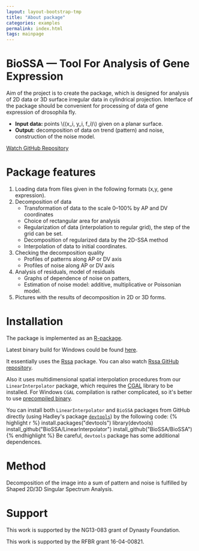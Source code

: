 ```yaml
---
layout: layout-bootstrap-tmp
title: "About package"
categories: examples
permalink: index.html
tags: mainpage
---
```

<div class="jumbotron">
  <div class="container">
<h1>BioSSA &mdash; Tool For Analysis of Gene Expression</h1>

<p>Aim of the project is to create the package, which is designed for analysis of 2D data or 3D surface irregular data in cylindrical projection. Interface of the package should be convenient for 
processing of data of gene expression of drosophila fly.</p>
<p><ul>
<li><b>Input data:</b> points \((x_i, y_i, f_i)\) given on a planar surface.</li>
<li><b>Output:</b>  decomposition of data on trend (pattern) and noise, construction of the noise model.</li>
</ul></p>
<p><a href="https://github.com/BioSSA/BioSSA" class="btn btn-primary btn-lg" role="button"><span class="glyphicon glyphicon-save"></span>Watch GitHub Repository</a></p>
</div>
</div>

# Package features

1.	Loading data from files given in the following formats
(x,y, gene expression).
2.	Decomposition of data
	-	Transformation of data to the scale 0&ndash;100% by AP and DV coordinates
	-	Choice of rectangular area for analysis
	-	Regularization of data (interpolation to regular grid), the step of the grid can be set.
	-	Decomposition of regularized data by the 2D-SSA method
	-	Interpolation of data to initial coordinates.
3.	Checking the decomposition quality
	- Profiles of patterns along AP or DV axis
	- Profiles of noise along AP or DV axis
4.	Analysis of residuals, model of residuals
	-	Graphs of dependence of noise on patters, 
	-	Estimation of noise model: additive, multiplicative or Poissonian model.
5.	Pictures with the results of decomposition in 2D or 3D forms.

# Installation

The package is implemented as an [R-package](http://www.r-project.org/ ).

Latest binary build for Windows could be found [here](http://BioSSA.github.io/BioSSA_0.2.zip "BioSSA Windows binary build").

It essentially uses the [Rssa](http://cran.r-project.org/web/packages/Rssa/ "Rssa link") package.
You can also watch [Rssa GitHub repository](https://github.com/asl/rssa/ "Rssa GitHub link").

Also it uses multidimensional spatial interpolation procedures from our `LinearInterpolator` package, which requires the
[CGAL](http://www.cgal.org/ "CGAL official cite") library to be installed. For Windows `CGAL` compilation is rather complicated, so
it's better to use [precompiled binary](http://BioSSA.github.io/LinearInterpolator_0.1.zip "LinearInterpolator v0.1").

You can install both `LinearInterpolator` and `BioSSA` packages from GitHub directly (using Hadley's package [`devtools`](http://cran.r-project.org/web/packages/devtools/index.html "devtools package CRAN page"))
by the following code:
{% highlight r %}
install.packages("devtools")
library(devtools)
install_github("BioSSA/LinearInterpolator")
install_github("BioSSA/BioSSA")
{% endhighlight %}
Be careful, `devtools` package has some additional dependences.

# Method

Decomposition of the image into a sum of pattern and noise is fulfilled
by Shaped 2D/3D Singular Spectrum Analysis.

# Support

This work is supported by the NG13-083 grant of Dynasty Foundation.

This work is supported by the RFBR grant 16-04-00821.
